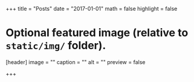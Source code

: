 +++
title = "Posts"
date = "2017-01-01"
math = false
highlight = false

# Optional featured image (relative to `static/img/` folder).
[header]
image = ""
caption = ""
alt = ""
preview = false

+++
